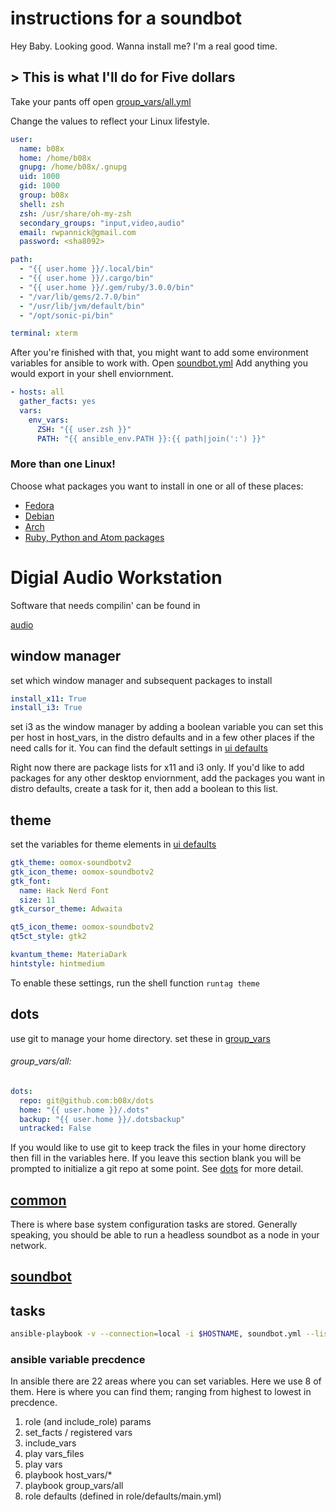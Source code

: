 # instructions for a soundbot

Hey Baby. Looking good. Wanna install me? I'm a real good time.

## > This is what I'll do for Five dollars

Take your pants off open [group_vars/all.yml](group_vars/all.yml)

Change the values to reflect your Linux lifestyle.

```yaml
user:
  name: b08x
  home: /home/b08x
  gnupg: /home/b08x/.gnupg
  uid: 1000
  gid: 1000
  group: b08x
  shell: zsh
  zsh: /usr/share/oh-my-zsh
  secondary_groups: "input,video,audio"
  email: rwpannick@gmail.com
  password: <sha8092>

path:
  - "{{ user.home }}/.local/bin"
  - "{{ user.home }}/.cargo/bin"
  - "{{ user.home }}/.gem/ruby/3.0.0/bin"
  - "/var/lib/gems/2.7.0/bin"
  - "/usr/lib/jvm/default/bin"
  - "/opt/sonic-pi/bin"

terminal: xterm
```

After you're finished with that, you might want to add some environment variables for ansible to work with. Open [soundbot.yml](soundbot.yml) Add anything you would export in your shell enviornment.

```yaml
- hosts: all
  gather_facts: yes
  vars:
    env_vars:
      ZSH: "{{ user.zsh }}"
      PATH: "{{ ansible_env.PATH }}:{{ path|join(':') }}"
```

### More than one Linux!
Choose what packages you want to install in one or all of these places:
- [Fedora](vars/RedHat/Fedora.yml)
- [Debian](vars/Debian/Debian.yml)
- [Arch](vars/Archlinux/Archlinux.yml)
- [Ruby, Python and Atom packages](vars/common.yml)


# Digial Audio Workstation
Software that needs compilin' can be found in

[audio](roles/audio/defaults/main.yml)


## window manager

set which window manager and subsequent packages to install

```yaml
install_x11: True
install_i3: True
```
set i3 as the window manager by adding a boolean variable
you can set this per host in host_vars, in the distro defaults and in a few
other places if the need calls for it. You can find the default settings in
[ui defaults](roles/ui/defaults/main.yml)

Right now there are package lists for x11 and i3 only. If you'd like to add packages for any other desktop enviornment, add the packages you want in distro defaults, create a task for it, then add a boolean to this list.


## theme

set the variables for theme elements in [ui defaults](roles/ui/defaults/main.yml)

```yaml
gtk_theme: oomox-soundbotv2
gtk_icon_theme: oomox-soundbotv2
gtk_font:
  name: Hack Nerd Font
  size: 11
gtk_cursor_theme: Adwaita

qt5_icon_theme: oomox-soundbotv2
qt5ct_style: gtk2

kvantum_theme: MateriaDark
hintstyle: hintmedium
```

To enable these settings, run the shell function `runtag theme`

## dots
use git to manage your home directory. set these in [group_vars](group_vars/all.yml)

###### group_vars/all:
```yaml class:"lineNo"
dots:
  repo: git@github.com:b08x/dots
  home: "{{ user.home }}/.dots"
  backup: "{{ user.home }}/.dotsbackup"
  untracked: False
```

If you would like to use git to keep track the files in your home directory then fill in the variables here. If you leave this section blank you will be prompted to initialize a git repo at some point. See [dots](roles/soundbot/README.md) for more detail.


## [common](roles/common/README.md)

There is where base system configuration tasks are stored. Generally speaking, you should be able to run a headless soundbot as a node in your network.

## [soundbot](roles/soundbot/README.md)

## tasks


```bash
ansible-playbook -v --connection=local -i $HOSTNAME, soundbot.yml --list-tasks
```

### ansible variable precdence
In ansible there are 22 areas where you can set variables. Here we use 8 of them. Here is where you can find them; ranging from highest to lowest in precdence.

1. role (and include_role) params
2. set_facts / registered vars
3. include_vars
4. play vars_files
5. play vars
6. playbook host_vars/*
7. playbook group_vars/all
8. role defaults (defined in role/defaults/main.yml)
